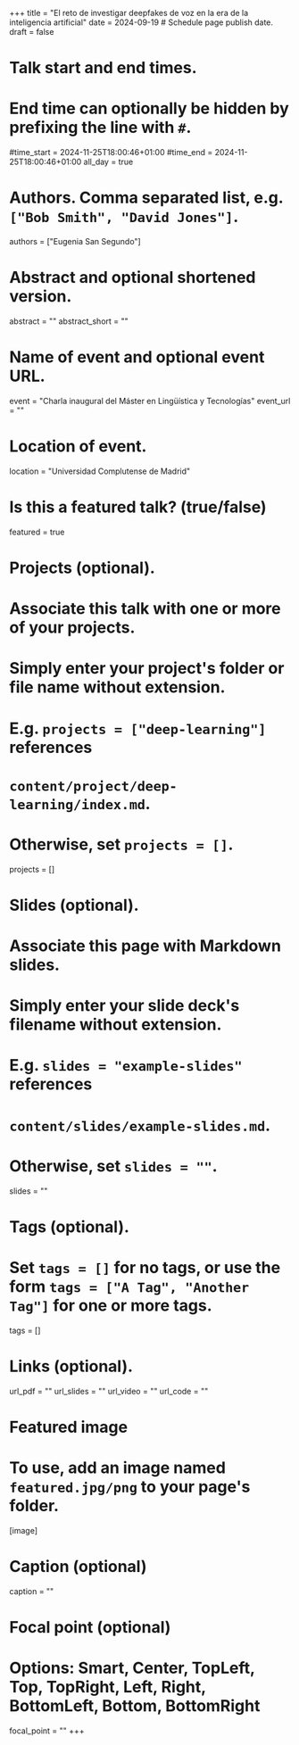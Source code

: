+++
title = "El reto de investigar deepfakes de voz en la era de la inteligencia artificial"
date = 2024-09-19  # Schedule page publish date.
draft = false

# Talk start and end times.
#   End time can optionally be hidden by prefixing the line with `#`.
#time_start = 2024-11-25T18:00:46+01:00
#time_end = 2024-11-25T18:00:46+01:00
all_day = true

# Authors. Comma separated list, e.g. `["Bob Smith", "David Jones"]`.
authors = ["Eugenia San Segundo"]

# Abstract and optional shortened version.
abstract = ""
abstract_short = ""

# Name of event and optional event URL.
event = "Charla inaugural del Máster en Lingüística y Tecnologías"
event_url = ""

# Location of event.
location = "Universidad Complutense de Madrid"

# Is this a featured talk? (true/false)
featured = true

# Projects (optional).
#   Associate this talk with one or more of your projects.
#   Simply enter your project's folder or file name without extension.
#   E.g. `projects = ["deep-learning"]` references 
#   `content/project/deep-learning/index.md`.
#   Otherwise, set `projects = []`.
projects = []

# Slides (optional).
#   Associate this page with Markdown slides.
#   Simply enter your slide deck's filename without extension.
#   E.g. `slides = "example-slides"` references 
#   `content/slides/example-slides.md`.
#   Otherwise, set `slides = ""`.
slides = ""

# Tags (optional).
#   Set `tags = []` for no tags, or use the form `tags = ["A Tag", "Another Tag"]` for one or more tags.
tags = []

# Links (optional).
url_pdf = ""
url_slides = ""
url_video = ""
url_code = ""

# Featured image
# To use, add an image named `featured.jpg/png` to your page's folder. 
[image]
  # Caption (optional)
  caption = ""

  # Focal point (optional)
  # Options: Smart, Center, TopLeft, Top, TopRight, Left, Right, BottomLeft, Bottom, BottomRight
  focal_point = ""
+++
